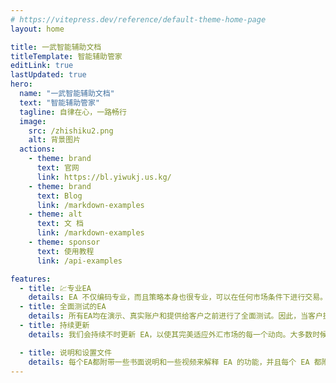 ```yaml
---
# https://vitepress.dev/reference/default-theme-home-page
layout: home

title: 一武智能辅助文档
titleTemplate: 智能辅助管家
editLink: true
lastUpdated: true
hero:
  name: "一武智能辅助文档"
  text: "智能辅助管家"
  tagline: 自律在心，一路畅行
  image:
    src: /zhishiku2.png
    alt: 背景图片
  actions:
    - theme: brand
      text: 官网
      link: https://bl.yiwukj.us.kg/
    - theme: brand
      text: Blog
      link: /markdown-examples
    - theme: alt
      text: 文 档
      link: /markdown-examples
    - theme: sponsor
      text: 使用教程
      link: /api-examples

features:
  - title: 💹专业EA
    details: EA 不仅编码专业，而且策略本身也很专业，可以在任何市场条件下进行交易。根据我们长期的经验，EA 能够理解几乎所有市场条件。
  - title: 全面测试的EA
    details: 所有EA均在演示、真实账户和提供给客户之前进行了全面测试。因此，当客户拥有 EA 时，他们可以无忧无虑地使用它。
  - title: 持续更新
    details: 我们会持续不时更新 EA，以使其完美适应外汇市场的每一个动向。大多数时候更新都是免费提供的。

  - title: 说明和设置文件
    details: 每个EA都附带一些书面说明和一些视频来解释 EA 的功能，并且每个 EA 都附带多个经过适当安排的设置文件。
---
```


<HomeUnderline />
<confetti /> 
